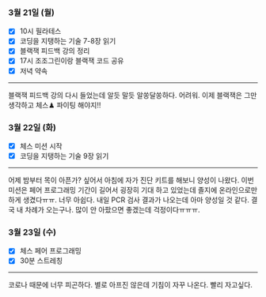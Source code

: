### 3월 21일 (월)
- [x] 10시 필라테스 
- [x] 코딩을 지탱하는 기술 7-8장 읽기
- [x] 블랙잭 피드백 강의 정리
- [x] 17시 조조그린이랑 블랙잭 코드 공유
- [x] 저녁 약속
---
블랙잭 피드백 강의 다시 들었는데 알듯 말듯 알쏭달쏭하다. 어려워.
이제 블랙잭은 그만 생각하고 체스♟ 파이팅 해야지!!

### 3월 22일 (화)
- [x] 체스 미션 시작
- [x] 코딩을 지탱하는 기술 9장 읽기
---
어제 밤부터 목이 아픈가? 싶어서 아침에 자가 진단 키트를 해보니 양성이 나왔다.
이번 미션은 페어 프로그래밍 기간이 길어서 굉장히 기대 하고 있었는데 졸지에 온라인으로만 하게 생겼다ㅠㅠ. 너무 아쉽다.
내일 PCR 검사 결과가 나오는데 아마 양성일 것 같다. 결국 내 차례가 오는구나. 많이 안 아팠으면 좋겠는데 걱정이다ㅠㅠㅠ.

### 3월 23일 (수)
- [x] 체스 페어 프로그래밍
- [x] 30분 스트레칭
---
코로나 때문에 너무 피곤하다. 별로 아프진 않은데 기침이 자꾸 나온다. 빨리 자고싶다.